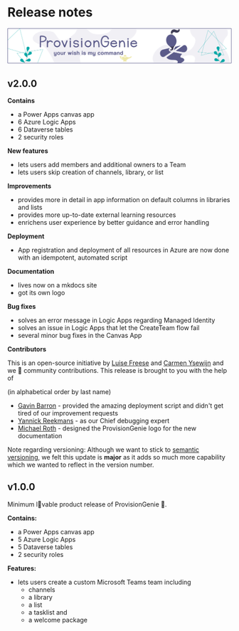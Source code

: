 # Release notes

![header image](../media/index/Genie_Header.png)

## v2.0.0

**Contains** 

* a Power Apps canvas app
* 6 Azure Logic Apps
* 6 Dataverse tables
* 2 security roles

**New features**

* lets users add members and additional owners to a Team
* lets users skip creation of channels, library, or list

**Improvements**

* provides more in detail in app information on default columns in libraries and lists
* provides more up-to-date external learning resources
* enrichens user experience by better guidance and error handling


**Deployment**

* App registration and deployment of all resources in Azure are now done with an idempotent, automated script

**Documentation**

* lives now on a mkdocs site
* got its own logo

**Bug fixes**

* solves an error message in Logic Apps regarding Managed Identity
* solves an issue in Logic Apps that let the CreateTeam flow fail
* several minor bug fixes in the Canvas App

**Contributors**

This is an open-source initiative by [Luise Freese](https://twitter.com/LuiseFreese) and [Carmen Ysewijn](https://twitter.com/CarmenYsewijn) and we 💜 community contributions. This release is brought to you with the help of

(in alphabetical order by last name)

* [Gavin Barron](https://twitter.com/GavinBarron) - provided the amazing deployment script and didn't get tired of our improvement requests
* [Yannick Reekmans](https://twitter.com/YannickReekmans) - as our Chief debugging expert
* [Michael Roth](https://twitter.com/MichaelRoth42) - designed the ProvisionGenie logo for the new documentation

Note regarding versioning: Although we want to stick to [semantic versioning](https://semver.org/), we felt this update is **major** as it adds so much more capability which we wanted to reflect in the version number. 

## v1.0.0
Minimum l💖vable product release of ProvisionGenie 🧞.

**Contains:**

* a Power Apps canvas app
* 5 Azure Logic Apps
* 5 Dataverse tables
* 2 security roles

**Features:**

* lets users create a custom Microsoft Teams team including
  * channels
  * a library
  * a list
  * a tasklist and
  * a welcome package
